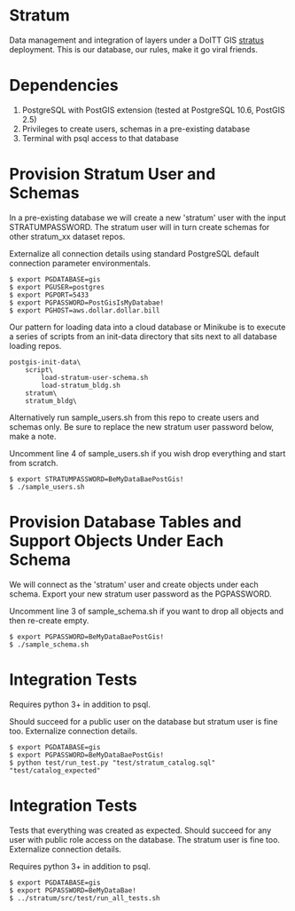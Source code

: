 # Stratum

Data management and integration of layers under a DoITT GIS
[stratus](https://github.com/planetlabs/stratus) deployment.  This is our 
database, our rules, make it go viral friends.

# Dependencies

1. PostgreSQL with PostGIS extension (tested at PostgreSQL 10.6, PostGIS 2.5)
2. Privileges to create users, schemas in a pre-existing database
3. Terminal with psql access to that database 

# Provision Stratum User and Schemas

In a pre-existing database we will create a new 'stratum' user with the input 
STRATUMPASSWORD. The stratum user will in turn create schemas for other 
stratum_xx dataset repos.

Externalize all connection details using standard PostgreSQL default connection 
parameter environmentals.

```shell
$ export PGDATABASE=gis
$ export PGUSER=postgres
$ export PGPORT=5433
$ export PGPASSWORD=PostGisIsMyDatabae!
$ export PGHOST=aws.dollar.dollar.bill
```

Our pattern for loading data into a cloud database or Minikube is to execute a 
series of scripts from an init-data directory that sits next to all database 
loading repos.

    postgis-init-data\
        script\
            load-stratum-user-schema.sh
            load-stratum_bldg.sh
        stratum\
        stratum_bldg\

Alternatively run sample_users.sh from this repo to create users and schemas 
only. Be sure to replace the new stratum user password below, make a note.

Uncomment line 4 of sample_users.sh if you wish drop everything and start from 
scratch.

```shell
$ export STRATUMPASSWORD=BeMyDataBaePostGis!
$ ./sample_users.sh 
```

# Provision Database Tables and Support Objects Under Each Schema

We will connect as the 'stratum' user and create objects under each schema. 
Export your new stratum user password as the PGPASSWORD.

Uncomment line 3 of sample_schema.sh if you want to drop all objects and 
then re-create empty.

```shell
$ export PGPASSWORD=BeMyDataBaePostGis!
$ ./sample_schema.sh
```

# Integration Tests

Requires python 3+ in addition to psql.

Should succeed for a public user on the database but stratum user is fine
too. Externalize connection details.

```shell
$ export PGDATABASE=gis
$ export PGPASSWORD=BeMyDataBaePostGis!
$ python test/run_test.py "test/stratum_catalog.sql" "test/catalog_expected"
```

# Integration Tests

Tests that everything was created as expected.  Should succeed for any user with
public role access on the database.  The stratum user is fine too. Externalize 
connection details.

Requires python 3+ in addition to psql.

    $ export PGDATABASE=gis
    $ export PGPASSWORD=BeMyDataBae!
    $ ../stratum/src/test/run_all_tests.sh
